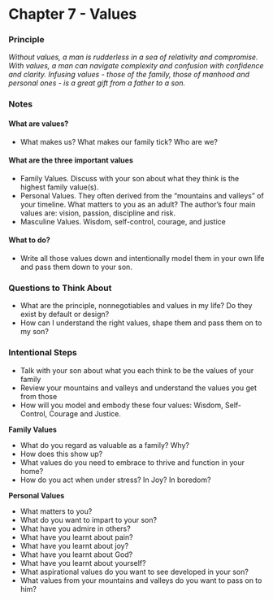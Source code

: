# Chapter 7 - Values

### Principle

*Without values, a man is rudderless in a sea of relativity and compromise. With values, a man can navigate complexity and confusion with confidence and clarity. Infusing values - those of the family, those of manhood and personal ones - is a great gift from a father to a son.*

### Notes

#### What are values?
* What makes us? What makes our family tick? Who are we?
#### What are the three important values
* Family Values. Discuss with your son about what they think is the highest family value(s).
* Personal Values. They often derived from the “mountains and valleys” of your timeline. What matters to you as an adult? The author’s four main values are: vision, passion, discipline and risk.
* Masculine Values. Wisdom, self-control, courage, and justice
#### What to do?
* Write all those values down and intentionally model them in your own life and pass them down to your son.

### Questions to Think About

- What are the principle, nonnegotiables and values in my life? Do they exist by default or design?
- How can I understand the right values, shape them and pass them on to my son?

### Intentional Steps

- Talk with your son about what you each think to be the values of your family
- Review your mountains and valleys and understand the values you get from those
- How will you model and embody these four values: Wisdom, Self-Control, Courage and Justice.

**Family Values**

- What do you regard as valuable as a family? Why?
- How does this show up?
- What values do you need to embrace to thrive and function in your home?
- How do you act when under stress? In Joy? In boredom?

**Personal Values**

- What matters to you?
- What do you want to impart to your son?
- What have you admire in others?
- What have you learnt about pain?
- What have you learnt about joy?
- What have you learnt about God?
- What have you learnt about yourself?
- What aspirational values do you want to see developed in your son?
- What values from your mountains and valleys do you want to pass on to him?